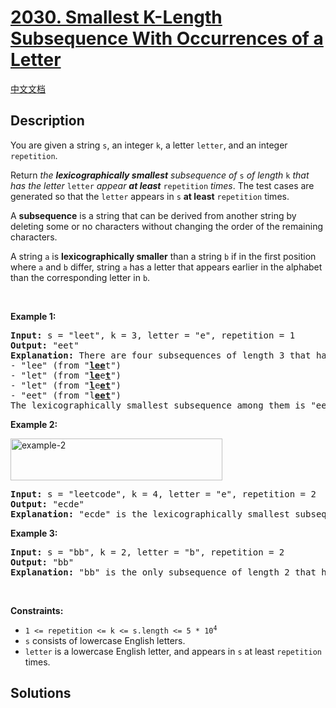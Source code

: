 # [2030. Smallest K-Length Subsequence With Occurrences of a Letter](https://leetcode.com/problems/smallest-k-length-subsequence-with-occurrences-of-a-letter)

[中文文档](/solution/2000-2099/2030.Smallest%20K-Length%20Subsequence%20With%20Occurrences%20of%20a%20Letter/README.md)

<!-- tags:Stack,Greedy,String,Monotonic Stack -->

## Description

<p>You are given a string <code>s</code>, an integer <code>k</code>, a letter <code>letter</code>, and an integer <code>repetition</code>.</p>

<p>Return <em>the <strong>lexicographically smallest</strong> subsequence of</em> <code>s</code><em> of length</em> <code>k</code> <em>that has the letter</em> <code>letter</code> <em>appear <strong>at least</strong></em> <code>repetition</code> <em>times</em>. The test cases are generated so that the <code>letter</code> appears in <code>s</code> <strong>at least</strong> <code>repetition</code> times.</p>

<p>A <strong>subsequence</strong> is a string that can be derived from another string by deleting some or no characters without changing the order of the remaining characters.</p>

<p>A string <code>a</code> is <strong>lexicographically smaller</strong> than a string <code>b</code> if in the first position where <code>a</code> and <code>b</code> differ, string <code>a</code> has a letter that appears earlier in the alphabet than the corresponding letter in <code>b</code>.</p>

<p>&nbsp;</p>
<p><strong class="example">Example 1:</strong></p>

<pre>
<strong>Input:</strong> s = &quot;leet&quot;, k = 3, letter = &quot;e&quot;, repetition = 1
<strong>Output:</strong> &quot;eet&quot;
<strong>Explanation:</strong> There are four subsequences of length 3 that have the letter &#39;e&#39; appear at least 1 time:
- &quot;lee&quot; (from &quot;<strong><u>lee</u></strong>t&quot;)
- &quot;let&quot; (from &quot;<strong><u>le</u></strong>e<u><strong>t</strong></u>&quot;)
- &quot;let&quot; (from &quot;<u><strong>l</strong></u>e<u><strong>et</strong></u>&quot;)
- &quot;eet&quot; (from &quot;l<u><strong>eet</strong></u>&quot;)
The lexicographically smallest subsequence among them is &quot;eet&quot;.
</pre>

<p><strong class="example">Example 2:</strong></p>
<img alt="example-2" src="./images/smallest-k-length-subsequence.png" style="width: 339px; height: 67px;" />
<pre>
<strong>Input:</strong> s = &quot;leetcode&quot;, k = 4, letter = &quot;e&quot;, repetition = 2
<strong>Output:</strong> &quot;ecde&quot;
<strong>Explanation:</strong> &quot;ecde&quot; is the lexicographically smallest subsequence of length 4 that has the letter &quot;e&quot; appear at least 2 times.
</pre>

<p><strong class="example">Example 3:</strong></p>

<pre>
<strong>Input:</strong> s = &quot;bb&quot;, k = 2, letter = &quot;b&quot;, repetition = 2
<strong>Output:</strong> &quot;bb&quot;
<strong>Explanation:</strong> &quot;bb&quot; is the only subsequence of length 2 that has the letter &quot;b&quot; appear at least 2 times.
</pre>

<p>&nbsp;</p>
<p><strong>Constraints:</strong></p>

<ul>
	<li><code>1 &lt;= repetition &lt;= k &lt;= s.length &lt;= 5 * 10<sup>4</sup></code></li>
	<li><code>s</code> consists of lowercase English letters.</li>
	<li><code>letter</code> is a lowercase English letter, and appears in <code>s</code> at least <code>repetition</code> times.</li>
</ul>

## Solutions

<!-- end -->
